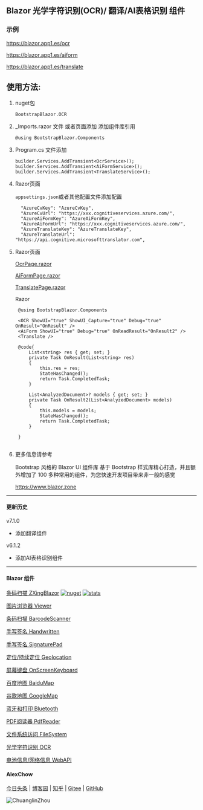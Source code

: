 ## Blazor 光学字符识别(OCR)/ 翻译/AI表格识别 组件 

### 示例

https://blazor.app1.es/ocr

https://blazor.app1.es/aiform

https://blazor.app1.es/translate

## 使用方法:

1. nuget包

    ```BootstrapBlazor.OCR```

2. _Imports.razor 文件 或者页面添加 添加组件库引用

    ```@using BootstrapBlazor.Components```

3. Program.cs 文件添加

    ```
    builder.Services.AddTransient<OcrService>();
    builder.Services.AddTransient<AiFormService>();
    builder.Services.AddTransient<TranslateService>();
    ```

4. Razor页面

    `appsettings.json`或者其他配置文件添加配置

    ```
      "AzureCvKey": "AzureCvKey",
      "AzureCvUrl": "https://xxx.cognitiveservices.azure.com/",
      "AzureAiFormKey": "AzureAiFormKey",
      "AzureAiFormUrl": "https://xxx.cognitiveservices.azure.com/",
      "AzureTranslateKey": "AzureTranslateKey",
      "AzureTranslateUrl": "https://api.cognitive.microsofttranslator.com",

    ```

5. Razor页面


    [OcrPage.razor](https://github.com/densen2014/Densen.Extensions/blob/master/Demo/DemoShared/Pages/OcrPage.razor)

    [AiFormPage.razor](https://github.com/densen2014/Densen.Extensions/blob/master/Demo/DemoShared/Pages/AiFormPage.razor)

    [TranslatePage.razor](https://github.com/densen2014/Densen.Extensions/blob/master/Demo/DemoShared/Pages/TranslatePage.razor)

     Razor  

   ```
    @using BootstrapBlazor.Components
    
    <OCR ShowUI="true" ShowUI_Capture="true" Debug="true" OnResult="OnResult" />
    <AiForm ShowUI="true" Debug="true" OnReadResult="OnResult2" /> 
    <Translate /> 

    @code{
        List<string> res { get; set; }
        private Task OnResult(List<string> res)
        {
            this.res = res;
            StateHasChanged();
            return Task.CompletedTask;
        }

        List<AnalyzedDocument>? models { get; set; }
        private Task OnResult2(List<AnalyzedDocument> models)
        {
            this.models = models;
            StateHasChanged();
            return Task.CompletedTask;
        }

    }
 
    ```


2. 更多信息请参考

    Bootstrap 风格的 Blazor UI 组件库
基于 Bootstrap 样式库精心打造，并且额外增加了 100 多种常用的组件，为您快速开发项目带来非一般的感觉

    <https://www.blazor.zone>


----
#### 更新历史

v7.1.0 
- 添加翻译组件

v6.1.2 
- 添加AI表格识别组件 


---
#### Blazor 组件

[条码扫描 ZXingBlazor](https://www.nuget.org/packages/ZXingBlazor#readme-body-tab)
[![nuget](https://img.shields.io/nuget/v/ZXingBlazor.svg?style=flat-square)](https://www.nuget.org/packages/ZXingBlazor) 
[![stats](https://img.shields.io/nuget/dt/ZXingBlazor.svg?style=flat-square)](https://www.nuget.org/stats/packages/ZXingBlazor?groupby=Version)

[图片浏览器 Viewer](https://www.nuget.org/packages/BootstrapBlazor.Viewer#readme-body-tab)
  
[条码扫描 BarcodeScanner](Densen.Component.Blazor/BarcodeScanner.md)
   
[手写签名 Handwritten](Densen.Component.Blazor/Handwritten.md)

[手写签名 SignaturePad](https://www.nuget.org/packages/BootstrapBlazor.SignaturePad#readme-body-tab)

[定位/持续定位 Geolocation](https://www.nuget.org/packages/BootstrapBlazor.Geolocation#readme-body-tab)

[屏幕键盘 OnScreenKeyboard](https://www.nuget.org/packages/BootstrapBlazor.OnScreenKeyboard#readme-body-tab)

[百度地图 BaiduMap](https://www.nuget.org/packages/BootstrapBlazor.BaiduMap#readme-body-tab)

[谷歌地图 GoogleMap](https://www.nuget.org/packages/BootstrapBlazor.Maps#readme-body-tab)

[蓝牙和打印 Bluetooth](https://www.nuget.org/packages/BootstrapBlazor.Bluetooth#readme-body-tab)

[PDF阅读器 PdfReader](https://www.nuget.org/packages/BootstrapBlazor.PdfReader#readme-body-tab)

[文件系统访问 FileSystem](https://www.nuget.org/packages/BootstrapBlazor.FileSystem#readme-body-tab)

[光学字符识别 OCR](https://www.nuget.org/packages/BootstrapBlazor.OCR#readme-body-tab)

[电池信息/网络信息 WebAPI](https://www.nuget.org/packages/BootstrapBlazor.WebAPI#readme-body-tab)

#### AlexChow

[今日头条](https://www.toutiao.com/c/user/token/MS4wLjABAAAAGMBzlmgJx0rytwH08AEEY8F0wIVXB2soJXXdUP3ohAE/?) | [博客园](https://www.cnblogs.com/densen2014) | [知乎](https://www.zhihu.com/people/alex-chow-54) | [Gitee](https://gitee.com/densen2014) | [GitHub](https://github.com/densen2014)


![ChuanglinZhou](https://user-images.githubusercontent.com/8428709/205942253-8ff5f9ca-a033-4707-9c36-b8c9950e50d6.png)
